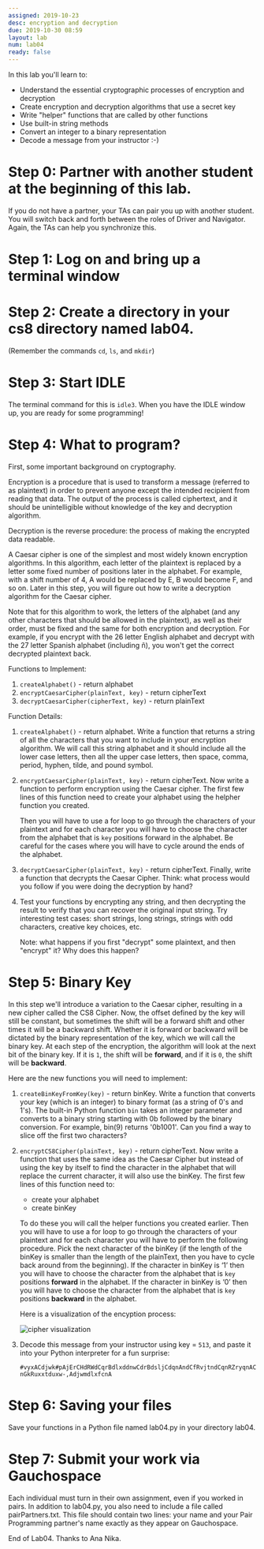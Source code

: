 ```yaml
---
assigned: 2019-10-23
desc: encryption and decryption
due: 2019-10-30 08:59
layout: lab
num: lab04
ready: false
---
```


In this lab you'll learn to:

* Understand the essential cryptographic processes of encryption and decryption
* Create encryption and decryption algorithms that use a secret key
* Write "helper" functions that are called by other functions
* Use built-in string methods
* Convert an integer to a binary representation
* Decode a message from your instructor :-)


# Step 0:  Partner with another student at the beginning of this lab.

 If you do not have a partner, your TAs can pair you up with another student. You will switch back and forth between the roles of Driver and Navigator. Again, the TAs can help you synchronize this.

# Step 1: Log on and bring up a terminal window

# Step 2: Create a directory in your cs8 directory named lab04.

(Remember the commands `cd`, `ls`, and `mkdir`)

# Step 3: Start IDLE

The terminal command for this is `idle3`.  When you have the IDLE window up, you are ready for some programming!

# Step 4: What to program?

First, some important background on cryptography.

Encryption is a procedure that is used to transform a message (referred to as plaintext) in order to prevent anyone except the intended recipient from reading that data. The output of the process is called ciphertext, and it should be unintelligible without knowledge of the key and decryption algorithm.

Decryption is the reverse procedure: the process of making the encrypted data readable.

A Caesar cipher is one of the simplest and most widely known encryption algorithms. In this algorithm, each letter of the plaintext is replaced by a letter some fixed number of positions later in the alphabet. For example, with a shift number of 4, A would be replaced by E, B would become F, and so on. Later in this step, you will figure out how to write a decryption algorithm for the Caesar cipher.

Note that for this algorithm to work, the letters of the alphabet (and any other characters that should be allowed in the plaintext), as well as their order, must be fixed and the same for both encryption and decryption. For example, if you encrypt with the 26 letter English alphabet and decrypt with the 27 letter Spanish alphabet (including ñ), you won't get the correct decrypted plaintext back.

Functions to Implement:

1. `createAlphabet()` - return alphabet
2. `encryptCaesarCipher(plainText, key)` - return cipherText
3. `decryptCaesarCipher(cipherText, key)` - return plainText

Function Details:

1. `createAlphabet()` - return alphabet. Write a function that returns a string of all the characters that you want to include in your encryption algorithm.  We will call this string alphabet and it should include all the lower case letters, then all the upper case letters, then space, comma, period, hyphen, tilde, and pound symbol.


2. `encryptCaesarCipher(plainText, key)` - return cipherText.  Now write a function to perform encryption using the Caesar cipher. The first few lines of this function need to create your alphabet using the helpher function you created.

    Then you will have to use a for loop to go through the characters of your plaintext and for each character you will have to choose the character from the alphabet that is `key` positions forward in the alphabet. Be careful for the cases where you will have to cycle around the ends of the alphabet.


3. `decryptCaesarCipher(plainText, key)` - return cipherText. Finally, write a function that decrypts the Caesar Cipher. Think: what process would you follow if you were doing the decryption by hand?


4. Test your functions by encrypting any string, and then decrypting the result to verify that you can recover the original input string. Try interesting test cases: short strings, long strings, strings with odd characters, creative key choices, etc.

    Note: what happens if you first "decrypt" some plaintext, and then "encrypt" it? Why does this happen?

# Step 5: Binary Key

In this step we'll introduce a variation to the Caesar cipher, resulting in a new cipher called the CS8 Cipher. Now, the offset defined by the key will still be constant, but sometimes the shift will be a forward shift and other times it will be a backward shift. Whether it is forward or backward will be dictated by the binary representation of the key, which we will call the binary key. At each step of the encryption, the algorithm will look at the next bit of the binary key. If it is `1`, the shift will be **forward**, and if it is `0`, the shift will be **backward**.

Here are the new functions you will need to implement:

1. `createBinKeyFromKey(key)` - return binKey. Write a function that converts your key (which is an integer) to binary format (as a string of 0's and 1's). The built-in Python function `bin` takes an integer parameter and converts to a binary string starting with 0b followed by the binary conversion. For example, bin(9) returns '0b1001'. Can you find a way to slice off the first two characters?

2. `encryptCS8Cipher(plainText, key)` - return cipherText.  Now write a function that uses the same idea as the Caesar Cipher but instead of using the key by itself to find the character in the alphabet that will replace the current character, it will also use the binKey. The first few lines of this function need to:

    - create your alphabet
    - create binKey

    To do these you will call the helper functions you created earlier. Then you will have to use a for loop to go through the characters of your plaintext and for each character you will have to perform the following procedure. Pick the next character of the binKey (if the length of the binKey is smaller than the length of the plainText, then you have to cycle back around from the beginning). If the character in binKey is ‘1’ then you will have to choose the character from the alphabet that is `key` positions **forward** in the alphabet. If the character in binKey is ‘0’ then you will have to choose the character from the alphabet that is `key` positions **backward** in the alphabet.

    Here is a visualization of the encyption process:

    ![cipher visualization](cipher.gif)

3. Decode this message from your instructor using key = `513`, and paste it into your Python interpreter for a fun surprise:

    `#vyxACdjwk#pAjErCHdRWdCqrBdlxddnwCdrBdsljCdqnAndCfRvjtndCqnRZryqnACnGkRuxxtduxw-,AdjwmdlxfcnA`

# Step 6: Saving your files

Save your functions in a Python file named lab04.py in your directory lab04.

# Step 7: Submit your work via Gauchospace

Each individual must turn in their own assignment, even if you worked in pairs.  In addition to lab04.py, you also need to include a file called pairPartners.txt.  This file should contain two lines: your name and your Pair Programming partner's name exactly as they appear on Gauchospace.

End of Lab04.  Thanks to Ana Nika.
